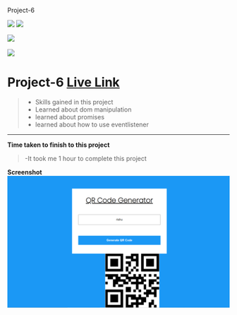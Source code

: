 Project-6

![](https://img.shields.io/badge/Full%20stack--Js%20%20bootcamp-Ineuron%20-yellowgreen)
![](https://img.shields.io/badge/Hitesh%20choudhary-LCO-orange)

![](https://img.shields.io/badge/HTML--CSS-JAVASCRIPT-yellowgreen)


![](https://img.shields.io/badge/Rishu%20srivastava-BCA-orange)

# **Project-6** [Live Link](https://ineuronjsproject6.netlify.app/)
 >- Skills gained in this project
 >- Learned about dom manipulation
 >- learned about promises
 >- learned about how to use eventlistener
 
 ***
 **Time taken to finish to this project**
 
 >-It took me 1 hour to complete this project 

 **Screenshot**
 ![](./screenshot/js06.png)